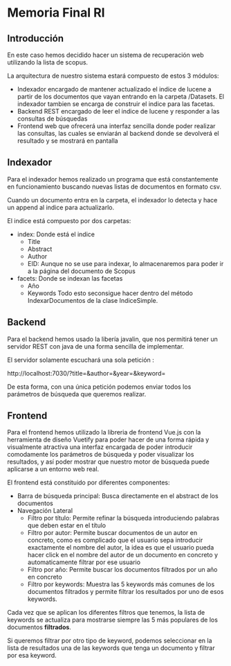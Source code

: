# Memoria Final RI

## Introducción

En este caso hemos decidido hacer un sistema de recuperación web utilizando la lista de scopus.

La arquitectura de nuestro sistema estará compuesto de estos 3 módulos:

* Indexador encargado de mantener actualizado el indice de lucene a partir de los documentos que vayan entrando en la carpeta /Datasets. El indexador tambien se encarga de construir el indice para las facetas.
* Backend REST encargado de leer el indice de lucene y responder a las consultas de búsquedas
* Frontend web que ofrecerá una interfaz sencilla donde poder realizar las consultas, las cuales se enviarán al backend donde se devolverá el resultado y se mostrará en pantalla

## Indexador
Para el indexador hemos realizado un programa que está constantemente en funcionamiento buscando nuevas listas de documentos en formato csv.

Cuando un documento entra en la carpeta, el indexador lo detecta y hace un append al indice para actualizarlo.

El indice está compuesto por dos carpetas:
* index: Donde está el indice
  * Title
  * Abstract
  * Author
  * EID: Aunque no se use para indexar, lo almacenaremos para poder ir a la página del documento de Scopus
* facets: Donde se indexan las facetas
  * Año
  * Keywords
Todo esto seconsigue hacer dentro del método IndexarDocumentos de la clase IndiceSimple.

## Backend
Para el backend hemos usado la libería javalin, que nos permitirá tener un servidor REST con java de una forma sencilla de implementar.

El servidor solamente escuchará una sola petición <GET>:

http://localhost:7030/<consultaAbstract>?title=<consultaTitle>&author=<consultaAutor>&year=<consultaYear>&keyword=<consultaKeyword>

De esta forma, con una única petición podemos enviar todos los parámetros de búsqueda que queremos realizar.

## Frontend
Para el frontend hemos utilizado la libreria de frontend Vue.js con la herramienta de diseño Vuetify para poder hacer de una forma rápida y visualmente atractiva una interfaz encargada de poder introducir comodamente los parámetros de búsqueda y poder visualizar los resultados, y así poder mostrar que nuestro motor de búsqueda puede aplicarse a un entorno web real.

El frontend está constituido por diferentes componentes:

* Barra de búsqueda principal: Busca directamente en el abstract de los documentos
* Navegación Lateral
  * Filtro por título: Permite refinar la búsqueda introduciendo palabras que deben estar en el título
  * Filtro por autor: Permite buscar documentos de un autor en concreto, como es complicado que el usuario sepa introducir exactamente el nombre del autor, la idea es que el usuario pueda hacer click en el nombre del autor de un documento en concreto y automaticamente filtrar por ese usuario
  * Filtro por año: Permite buscar los documentos filtrados por un año en concreto
  * Filtro por keywords: Muestra las 5 keywords más comunes de los documentos filtrados y permite filtrar los resultados por uno de esos keywords.

Cada vez que se aplican los diferentes filtros que tenemos, la lista de keywords se actualiza para mostrarse siempre las 5 más populares de los documentos **filtrados**.

Si queremos filtrar por otro tipo de keyword, podemos seleccionar en la lista de resultados una de las keywords que tenga un documento y filtrar por esa keyword.